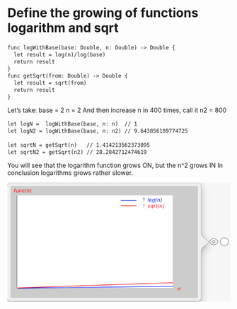 # Define the growing of functions logarithm and sqrt

    func logWithBase(base: Double, n: Double) -> Double {
      let result = log(n)/log(base)
      return result
    }      
    func getSqrt(from: Double) -> Double {
      let result = sqrt(from)
      return result
    }

Let’s take:
base = 2
n = 2
And then increase n in 400 times, call it n2 = 800

    let logN =  logWithBase(base, n: n)  // 1
    let logN2 = logWithBase(base, n: n2) // 9.643856189774725

    let sqrtN = getSqrt(n)   // 1.414213562373095
    let sqrtN2 = getSqrt(n2) // 28.2842712474619

You will see that the logarithm function grows ON, but the n^2 grows IN In conclusion logarithms grows rather slower.

![Alt text](https://github.com/svetlanama/Algorithms/blob/master/images/growing%20graph.png "Demo")
